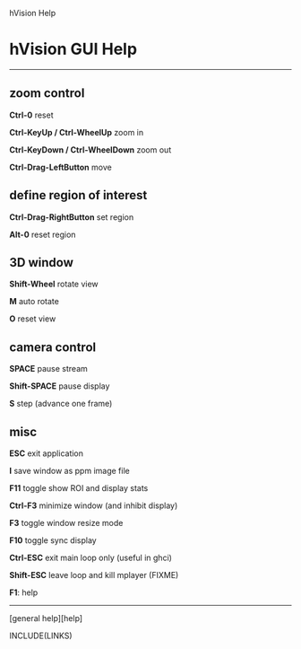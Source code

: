 hVision Help

# hVision GUI Help

- - -

## zoom control

**Ctrl-0** reset

**Ctrl-KeyUp / Ctrl-WheelUp** zoom in

**Ctrl-KeyDown / Ctrl-WheelDown** zoom out

**Ctrl-Drag-LeftButton** move

## define region of interest

**Ctrl-Drag-RightButton** set region

**Alt-0** reset region

## 3D window

**Shift-Wheel** rotate view

**M** auto rotate

**O** reset view

## camera control

**SPACE** pause stream

**Shift-SPACE** pause display

**S** step (advance one frame)


## misc

**ESC** exit application

**I** save window as ppm image file

**F11** toggle show ROI and display stats

**Ctrl-F3** minimize window (and inhibit display)

**F3** toggle window resize mode

**F10** toggle sync display

**Ctrl-ESC** exit main loop only (useful in ghci)

**Shift-ESC** leave loop and kill mplayer (FIXME)

**F1**: help

- - -

[general help][help]

INCLUDE(LINKS)

